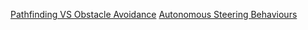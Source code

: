 [Pathfinding VS Obstacle Avoidance](https://gamedev.stackexchange.com/questions/63793/do-i-need-path-finding-to-make-ai-avoid-obstacles)
[Autonomous Steering Behaviours](https://www.red3d.com/cwr/steer/)
